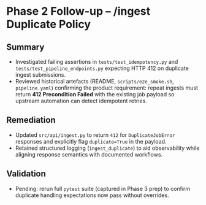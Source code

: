# Phase 2 Follow-up – /ingest Duplicate Policy

## Summary
- Investigated failing assertions in `tests/test_idempotency.py` and `tests/test_pipeline_endpoints.py` expecting HTTP 412 on duplicate ingest submissions.
- Reviewed historical artefacts (README, `scripts/e2e_smoke.sh`, `pipeline.yaml`) confirming the product requirement: repeat ingests must return **412 Precondition Failed** with the existing job payload so upstream automation can detect idempotent retries.

## Remediation
- Updated `src/api/ingest.py` to return `412` for `DuplicateJobError` responses and explicitly flag `duplicate=True` in the payload.
- Retained structured logging (`ingest_duplicate`) to aid observability while aligning response semantics with documented workflows.

## Validation
- Pending: rerun full `pytest` suite (captured in Phase 3 prep) to confirm duplicate handling expectations now pass without overrides.
